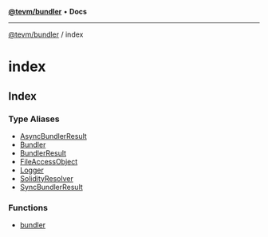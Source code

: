 [**@tevm/bundler**](../README.md) • **Docs**

***

[@tevm/bundler](../modules.md) / index

# index

## Index

### Type Aliases

- [AsyncBundlerResult](type-aliases/AsyncBundlerResult.md)
- [Bundler](type-aliases/Bundler.md)
- [BundlerResult](type-aliases/BundlerResult.md)
- [FileAccessObject](type-aliases/FileAccessObject.md)
- [Logger](type-aliases/Logger.md)
- [SolidityResolver](type-aliases/SolidityResolver.md)
- [SyncBundlerResult](type-aliases/SyncBundlerResult.md)

### Functions

- [bundler](functions/bundler.md)

